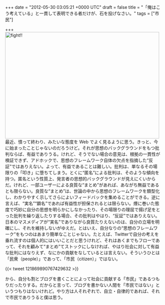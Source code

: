 
+++
date = "2012-05-30 03:05:21 +0000 UTC"
draft = false
title = "「俺はこう考えている」と一貫して表明できる者だけが、石を投げなさい。"
tags = ["市民"]

+++
<a href="http://www.flickr.com/photos/kirsten_mayhew/4629558836/" title="fight!! by Kirstenn!, on Flickr"><img src="http://farm5.staticflickr.com/4058/4629558836_f34227c298.jpg" width="500" height="346" alt="fight!!"/></a>最近、憤って終わり、みたいな態度を Web でよく見るように思う。きっと、今に始まったことじゃないのだろうけど。それが思想のバックグラウンドをもつ批判ならば、有益でありうる。けれど、そうでない場合の意見は、根拠の一貫性が検証できず、アドホックで、思想のフレームワーク自体の欠点を指摘した“反証”ではありえない。よって、有益であることは難しい。批判は、単なるその場限りの「叩き」に堕ちてしまう。とくに“匿名”による批判は、そのような傾向を持つ。匿名という性質上、発言者の思想的バックグラウンドが見えにくいからだ。けれど、一部ユーザーによる良質な“まとめ”があれば、あながち無益であるとも限らない。良質な“まとめ”は、世論の中から思想のフレームワークを類型化し、わかりやすく示してさらによいフィードバックを集めることができる。逆に言えば、“実名”“顕名”であれば有益性が担保されるとは限らない。煙に巻いた態度で巧妙に自分の思想を明らかにしなかったり、その場限りの理屈で揚げ足をとった批判を繰り返したりする場合、その批判はやはり、“反証”ではありえない。日本のマスメディアが“実名”でありながら良質たりえないのは、自分の立場を明確にし、それを維持しないがゆえだ。とはいえ、自分なりの“思想のフレームワーク”をもつのはあまり簡単なことじゃない。たとえば、Twitterで自分の考えを垂れ流すのは個人的にはいいことだと思うけれど、それはあくまでもフローであって、それを顧みて“まとめ”てストックにしなければ、やはり社会に対して有益な批判にはなりえず、なにかの貢献をなしているとは言えない。そういうひとは「民衆（people）」であって、「市民（citizen）」ではない。

{{< tweet 121869890767429632 >}}

から、自分も割とブログを書くことによって社会に貢献する「市民」であるつもりだったりする。だからと言って、ブログを書かない人間を「市民ではない」というつもりはないけれど。やり方は人それぞれで、自立・自律的であれば、それで市民でありうると僕は思う。


